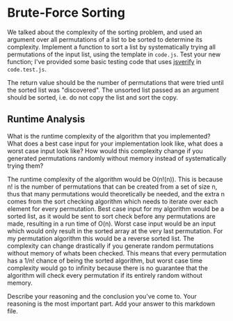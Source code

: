 # Brute-Force Sorting

We talked about the complexity of the sorting problem, and used an argument over
all permutations of a list to be sorted to determine its complexity. Implement
a function to sort a list by systematically trying all permutations of the input
list, using the template in `code.js`. Test your new function; I've provided
some basic testing code that uses [jsverify](https://jsverify.github.io/) in
`code.test.js`.

The return value should be the number of permutations that were tried until the
sorted list was "discovered". The unsorted list passed as an argument should be
sorted, i.e. do not copy the list and sort the copy.

## Runtime Analysis

What is the runtime complexity of the algorithm that you implemented? What does
a best case input for your implementation look like, what does a worst case
input look like? How would this complexity change if you generated permutations
randomly without memory instead of systematically trying them?

The runtime complexity of the algorithm would be O(n!(n)). This is because n! is the number of permutations that can be created from a set of size n, thus that many permutations would theoretically be needed, and the extra n comes from the sort checking algorithm which needs to iterate over each element for every permutation. Best case input for my algorithm would be a sorted list, as it would be sent to sort check before any permutations are made, resulting in a run time of O(n). Worst case input would be an input which would only result in the sorted array at the very last permutation. For my permutation algorithm this would be a reverse sorted list. The complexity can change drastically if you generate random permutations without memory of whats been checked. This means that every permutation has a 1/n! chance of being the sorted algorithm, but worst case time complexity would go to infinity because there is no guarantee that the algorithm will check every permutation if its entirely random without memory.

Describe your reasoning and the conclusion you've come to. Your reasoning is the
most important part. Add your answer to this markdown file.
